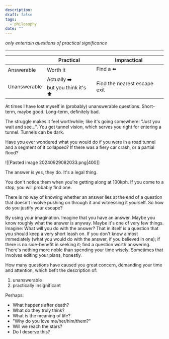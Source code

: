 ```yaml
---
description: 
draft: false
tags:
  - philosophy
date: ""
---
```

*only entertain questions of practical significance*

---

|              | Practical                            | Impractical                  |
| ------------ | ------------------------------------ | ---------------------------- |
| Answerable   | Worth it                             | Find a ⬅️                    |
| Unanswerable | Actually ➡️<br>but you think it's ⬆️ | Find the nearest escape exit |
At times I have lost myself in (probably) unanswerable questions. Short-term, maybe good. Long-term, definitely bad. 

The struggle makes it feel worthwhile; like it's going somewhere: 
"Just you wait and see...".
You get tunnel vision, which serves you right for entering a tunnel. Tunnels can be dark.

Have you ever wondered what you would do if you were in a road tunnel and a segment of it collapsed? If there was a fiery car crash, or a partial flood?

![[Pasted image 20240929082033.png|400]]

The answer is yes, they do. It's a legal thing. 

You don't notice them when you're getting along at 100kph. If you come to a stop, you will probably find one.

There is no way of knowing whether an answer lies at the end of a question that doesn't involve pushing on through it and witnessing it yourself. So how do you justify your escape? 

By using your imagination. Imagine that you have an answer. Maybe you know roughly what the answer is anyway. Maybe it's one of very few things. Imagine: What will you do with the answer? That in itself is a question that you should keep a very short leash on. If you don't know almost immediately (what you would do with the answer, if you believed in one); if there is no side-benefit in seeking it; find a question worth answering. There's nothing more noble than spending your time wisely. Sometimes that involves editing your plans, honestly.

How many questions have caused you great concern, demanding your time and attention, which befit the description of:
1. unanswerable
2. practically insignificant

Perhaps:
- What happens after death?
- What do they truly think?
- What is the meaning of life?
- "Why do you love me/her/him/them?"
- Will we reach the stars?
- Do I deserve this?